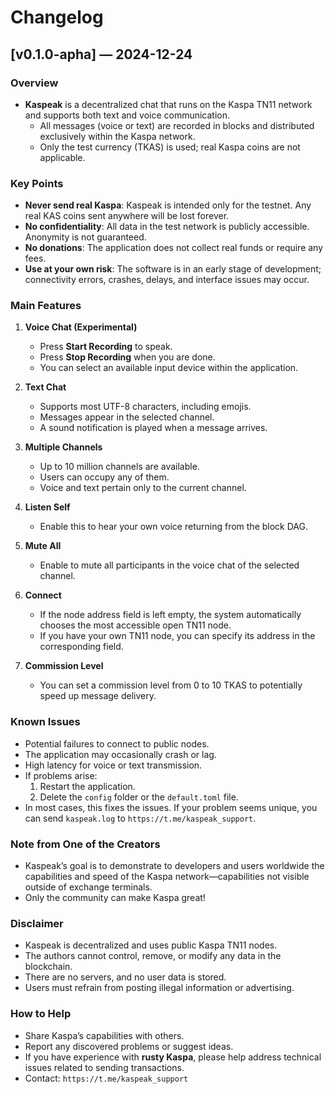 # Changelog

## [v0.1.0-apha] — 2024-12-24

### Overview
- **Kaspeak** is a decentralized chat that runs on the Kaspa TN11 network and supports both text and voice communication.
  - All messages (voice or text) are recorded in blocks and distributed exclusively within the Kaspa network.
  - Only the test currency (TKAS) is used; real Kaspa coins are not applicable.

### Key Points
- **Never send real Kaspa**: Kaspeak is intended only for the testnet. Any real KAS coins sent anywhere will be lost forever.
- **No confidentiality**: All data in the test network is publicly accessible. Anonymity is not guaranteed.
- **No donations**: The application does not collect real funds or require any fees.
- **Use at your own risk**: The software is in an early stage of development; connectivity errors, crashes, delays, and interface issues may occur.

### Main Features
1. **Voice Chat (Experimental)**
   - Press **Start Recording** to speak.
   - Press **Stop Recording** when you are done.
   - You can select an available input device within the application.

2. **Text Chat**
   - Supports most UTF-8 characters, including emojis.
   - Messages appear in the selected channel.
   - A sound notification is played when a message arrives.

3. **Multiple Channels**
   - Up to 10 million channels are available.
   - Users can occupy any of them.
   - Voice and text pertain only to the current channel.

4. **Listen Self**
   - Enable this to hear your own voice returning from the block DAG.

4. **Mute All**
   - Enable to mute all participants in the voice chat of the selected channel.

4. **Connect**
   - If the node address field is left empty, the system automatically chooses the most accessible open TN11 node.
   - If you have your own TN11 node, you can specify its address in the corresponding field.

5. **Commission Level**
   - You can set a commission level from 0 to 10 TKAS to potentially speed up message delivery.

### Known Issues
- Potential failures to connect to public nodes.
- The application may occasionally crash or lag.
- High latency for voice or text transmission.
- If problems arise:
  1. Restart the application.
  2. Delete the `config` folder or the `default.toml` file.
- In most cases, this fixes the issues. If your problem seems unique, you can send `kaspeak.log` to `https://t.me/kaspeak_support`.

### Note from One of the Creators
- Kaspeak’s goal is to demonstrate to developers and users worldwide the capabilities and speed of the Kaspa network—capabilities not visible outside of exchange terminals.
- Only the community can make Kaspa great!

### Disclaimer
- Kaspeak is decentralized and uses public Kaspa TN11 nodes.
- The authors cannot control, remove, or modify any data in the blockchain.
- There are no servers, and no user data is stored.
- Users must refrain from posting illegal information or advertising.

### How to Help
- Share Kaspa’s capabilities with others.
- Report any discovered problems or suggest ideas.
- If you have experience with **rusty Kaspa**, please help address technical issues related to sending transactions.
- Contact: `https://t.me/kaspeak_support`
